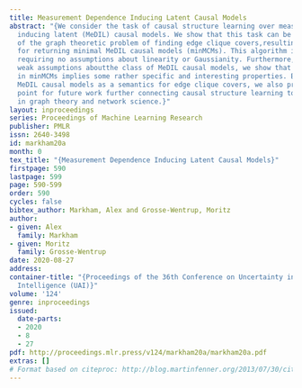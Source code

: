 ```yaml
---
title: Measurement Dependence Inducing Latent Causal Models
abstract: "{We consider the task of causal structure learning over measurement dependence
  inducing latent (MeDIL) causal models. We show that this task can be framed in terms
  of the graph theoretic problem of finding edge clique covers,resulting in an algorithm
  for returning minimal MeDIL causal models (minMCMs). This algorithm is non-parametric,
  requiring no assumptions about linearity or Gaussianity. Furthermore, despite rather
  weak assumptions aboutthe class of MeDIL causal models, we show that minimality
  in minMCMs implies some rather specific and interesting properties. By establishing
  MeDIL causal models as a semantics for edge clique covers, we also provide a starting
  point for future work further connecting causal structure learning to developments
  in graph theory and network science.}"
layout: inproceedings
series: Proceedings of Machine Learning Research
publisher: PMLR
issn: 2640-3498
id: markham20a
month: 0
tex_title: "{Measurement Dependence Inducing Latent Causal Models}"
firstpage: 590
lastpage: 599
page: 590-599
order: 590
cycles: false
bibtex_author: Markham, Alex and Grosse-Wentrup, Moritz
author:
- given: Alex
  family: Markham
- given: Moritz
  family: Grosse-Wentrup
date: 2020-08-27
address: 
container-title: "{Proceedings of the 36th Conference on Uncertainty in Artificial
  Intelligence (UAI)}"
volume: '124'
genre: inproceedings
issued:
  date-parts:
  - 2020
  - 8
  - 27
pdf: http://proceedings.mlr.press/v124/markham20a/markham20a.pdf
extras: []
# Format based on citeproc: http://blog.martinfenner.org/2013/07/30/citeproc-yaml-for-bibliographies/
---
```

